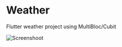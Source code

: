 # Weather

Flutter weather project using MultiBloc/Cubit

![Screenshoot](https://github.com/andrea-liu87/flutter_weather/blob/master/marketing/ss1.jpg)
